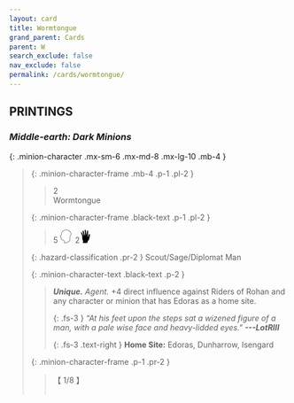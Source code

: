 ```yaml
---
layout: card
title: Wormtongue
grand_parent: Cards
parent: W
search_exclude: false
nav_exclude: false
permalink: /cards/wormtongue/
---
```


## PRINTINGS


### _Middle-earth: Dark Minions_

{: .minion-character .mx-sm-6 .mx-md-8 .mx-lg-10 .mb-4 }
> {: .minion-character-frame .mb-4 .p-1 .pl-2 }
> > <div class="hazard-mp">2</div>
> > <div class="card-name">Wormtongue</div>
>
> {: .minion-character-frame .black-text .p-1 .pl-2 }
> > 5 ![](/assets/images/mind.svg)&ensp;2![](/assets/images/di.svg)
>
> {: .hazard-classification .pr-2 }
> Scout/Sage/Diplomat Man
>
> {: .minion-character-text .black-text .p-2 }
> > _**Unique.**_ _Agent._ +4 direct influence against Riders of Rohan and any character or minion that has Edoras as a home site. 
> > 
> > {: .fs-3 } 
> > _“At his feet upon the steps sat a wizened figure of a man, with a pale wise face and heavy-lidded eyes."_ ***---&#65279;LotRIII***  
> > 
> > {: .fs-3 .text-right } 
> > **Home Site:** Edoras, Dunharrow, Isengard  
>
> {: .minion-character-frame .p-1 .pr-2 }
> > <div class="card-shield">【 1/8 】</div>
> > <div class="card-corruption-white">&nbsp;</div>
